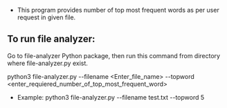 
- This program provides number of top most frequent words as per user request in given file.

## To run file analyzer:

Go to file-analyzer Python package, then run this command from directory where file-analyzer.py exist.

python3 file-analyzer.py --filename <Enter_file_name> --topword <enter_requiered_number_of_top_most_frequent_word>

- Example: python3 file-analyzer.py --filename test.txt --topword 5


